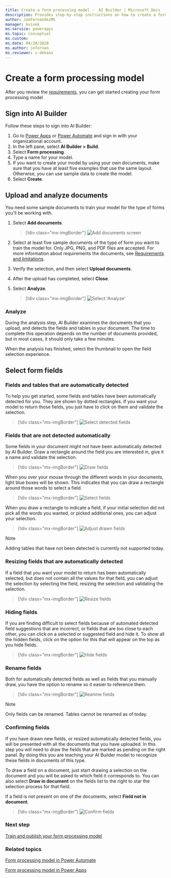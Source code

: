 ```yaml
---
title: Create a form processing model -  AI Builder | Microsoft Docs
description: Provides step-by-step instructions on how to create a form processing model in AI Builder.
author: JoeFernandezMS
manager: kvivek
ms.service: powerapps
ms.topic: conceptual
ms.custom: 
ms.date: 04/28/2020
ms.author: jofernan
ms.reviewer: v-dehaas
---
```


# Create a form processing model

After you review the [requirements](form-processing-model-requirements.md), you can get started creating your form processing model

## Sign into AI Builder

Follow these steps to sign into AI Builder:
1. Go to [Power Apps](https://make.powerapps.com/) or [Power Automate](https://flow.microsoft.com/signin) and sign in with your organizational account.
1. In the left pane, select **AI Builder > Build**.
1. Select **Form processing**.
1. Type a name for your model.
1. If you want to create your model by using your own documents, make sure that you have at least five examples that use the same layout. Otherwise, you can use sample data to create the model.
1. Select **Create**.


## Upload and analyze documents

You need some sample documents to train your model for the type of forms you'll be working with.

1. Select **Add documents**.
 
   > [!div class="mx-imgBorder"]
   > ![Add documents screen](media/form-add-documents.png "Add documents screen")

1. Select at least five sample documents of the type of form you want to train the model for. Only JPG, PNG, and PDF files are accepted. For more information about requirements the documents, see [Requirements and limitations](form-processing-model-requirements.md).
1. Verify the selection, and then select **Upload documents**.
1. After the upload has completed, select **Close**.
1. Select **Analyze**.

   > [!div class="mx-imgBorder"]
   > ![Select 'Analyze'](media/form-analyze.png "Select 'Analyze'")


### Analyze

During the analysis step, AI Builder examines the documents that you upload, and detects the fields and tables in your document. The time to complete this operation depends on the number of documents provided, but in most cases, it should only take a few minutes.

When the analysis has finished, select the thumbnail to open the field selection experience.

## Select form fields

### Fields and tables that are automatically detected

To help you get started, some fields and tables have been automatically detected for you. They are shown by dotted rectangles. If you want your model to return those fields, you just have to click on them and validate the selection. 

   > [!div class="mx-imgBorder"]
   > ![Select detected fields](media/form-processing-detected-fields.gif "Select detected fields")

### Fields that are not detected automatically

Some fields in your document might not have been automatically detected by AI Builder. Draw a rectangle around the field you are interested in, give it a name and validate the selection. 

   > [!div class="mx-imgBorder"]
   > ![Draw fields](media/form-processing-undetected-fields.gif "Draw fields")

When you over your mouse through the different words in your documents, light blue boxes will be shown. This indicates that you can draw a rectangle around those words to select a field.

   > [!div class="mx-imgBorder"]
   > ![Select fields](media/form-select-fields.png "Select fields")

When you draw a rectangle to indicate a field, if your initial selection did not pick all the words you wanted, or picked additional ones, you can adjust your selection.

   > [!div class="mx-imgBorder"]
   > ![Adjust drawn fields](media/form-processing-undetected-fields-2.gif "Adjust drawn fields")

> [!NOTE] 
> Adding tables that have not been detected is currently not supported today.

### Resizing fields that are automatically detected

If a field that you want your model to return has been automatically selected, but does not contain all the values for that field, you can adjust the selection by selecting the field, resizing the selection and validating the selection.

   > [!div class="mx-imgBorder"]
   > ![Resize fields](media/form-processing-resize-selection.gif "Resize fields")

### Hiding fields

If you are finding difficult to select fields because of automated detected field suggestions that are incorrect, or fields that are too close to each other, you can click on a selected or suggested field and hide it. To show all the hidden fields, click on the option for this that will appear on the top as you hide fields. 

   > [!div class="mx-imgBorder"]
   > ![Hide fields](media/form-processing-hide-fields.gif "Hide fields")

### Rename fields

Both for automatically detected fields as well as fields that you manually draw, you have the option to rename so it easier to reference them.

   > [!div class="mx-imgBorder"]
   > ![Reanme fields](media/form-processing-rename.gif "Rename fields")

> [!NOTE] 
> Only fields can be renamed. Tables cannot be renamed as of today.

### Confirming fields

If you have drawn new fields, or resized automatically detected fields, you will be presented with all the documents that you have uploaded. In this step you will need to draw the fields that are marked as pending on the right panel. By doing this you are teaching your AI Builder model to recognize these fields in documents of this type.

To draw a field on a document, just start drawing a selection on the document and you will be asked to which field it corresponds to. You can also select **Draw in document** on the fields list to the right to star the selection process for that field.

If a field is not present on one of the documents, select **Field not in document**. 

   > [!div class="mx-imgBorder"]
   > ![Confirm fields](media/form-processing-confirm-fields.gif "Confirm fields")

### Next step

[Train and publish your form processing model](form-processing-train.md)

### Related topics

[Form processing model in Power Automate](form-processing-model-in-flow.md)

[Form processing model in Power Apps](form-processor-component-in-powerapps.md)

